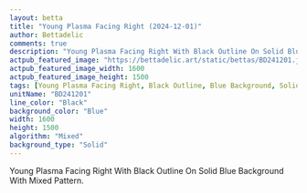 ```yaml
---
layout: betta
title: "Young Plasma Facing Right (2024-12-01)"
author: Bettadelic
comments: true
description: "Young Plasma Facing Right With Black Outline On Solid Blue Background With Mixed Pattern."
actpub_featured_image: "https://bettadelic.art/static/bettas/BD241201.jpg"
actpub_featured_image_width: 1600
actpub_featured_image_height: 1500
tags: [Young Plasma Facing Right, Black Outline, Blue Background, Solid Background Pattern, Mixed Pattern, December 2024]
unitName: "BD241201"
line_color: "Black"
background_color: "Blue"
width: 1600
height: 1500
algorithm: "Mixed"
background_type: "Solid"
---
```


Young Plasma Facing Right With Black Outline On Solid Blue Background With Mixed Pattern.
